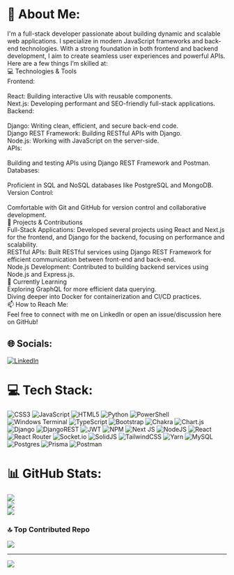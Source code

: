 # 💫 About Me:
I'm a full-stack developer passionate about building dynamic and scalable web applications. I specialize in modern JavaScript frameworks and back-end technologies. With a strong foundation in both frontend and backend development, I aim to create seamless user experiences and powerful APIs. Here are a few things I’m skilled at:<br>💻 Technologies & Tools<br>Frontend:<br><br>React: Building interactive UIs with reusable components.<br>Next.js: Developing performant and SEO-friendly full-stack applications.<br>Backend:<br><br>Django: Writing clean, efficient, and secure back-end code.<br>Django REST Framework: Building RESTful APIs with Django.<br>Node.js: Working with JavaScript on the server-side.<br>APIs:<br><br>Building and testing APIs using Django REST Framework and Postman.<br>Databases:<br><br>Proficient in SQL and NoSQL databases like PostgreSQL and MongoDB.<br>Version Control:<br><br>Comfortable with Git and GitHub for version control and collaborative development.<br>🚀 Projects & Contributions<br>Full-Stack Applications: Developed several projects using React and Next.js for the frontend, and Django for the backend, focusing on performance and scalability.<br>RESTful APIs: Built RESTful services using Django REST Framework for efficient communication between front-end and back-end.<br>Node.js Development: Contributed to building backend services using Node.js and Express.js.<br>🌱 Currently Learning<br>Exploring GraphQL for more efficient data querying.<br>Diving deeper into Docker for containerization and CI/CD practices.<br>📫 How to Reach Me:<br>Feel free to connect with me on LinkedIn or open an issue/discussion here on GitHub!


## 🌐 Socials:
[![LinkedIn](https://img.shields.io/badge/LinkedIn-%230077B5.svg?logo=linkedin&logoColor=white)](https://linkedin.com/in/https://www.linkedin.com/in/hakimuddin-sohangpur-3aa439177) 

# 💻 Tech Stack:
![CSS3](https://img.shields.io/badge/css3-%231572B6.svg?style=for-the-badge&logo=css3&logoColor=white) ![JavaScript](https://img.shields.io/badge/javascript-%23323330.svg?style=for-the-badge&logo=javascript&logoColor=%23F7DF1E) ![HTML5](https://img.shields.io/badge/html5-%23E34F26.svg?style=for-the-badge&logo=html5&logoColor=white) ![Python](https://img.shields.io/badge/python-3670A0?style=for-the-badge&logo=python&logoColor=ffdd54) ![PowerShell](https://img.shields.io/badge/PowerShell-%235391FE.svg?style=for-the-badge&logo=powershell&logoColor=white) ![Windows Terminal](https://img.shields.io/badge/Windows%20Terminal-%234D4D4D.svg?style=for-the-badge&logo=windows-terminal&logoColor=white) ![TypeScript](https://img.shields.io/badge/typescript-%23007ACC.svg?style=for-the-badge&logo=typescript&logoColor=white) ![Bootstrap](https://img.shields.io/badge/bootstrap-%238511FA.svg?style=for-the-badge&logo=bootstrap&logoColor=white) ![Chakra](https://img.shields.io/badge/chakra-%234ED1C5.svg?style=for-the-badge&logo=chakraui&logoColor=white) ![Chart.js](https://img.shields.io/badge/chart.js-F5788D.svg?style=for-the-badge&logo=chart.js&logoColor=white) ![Django](https://img.shields.io/badge/django-%23092E20.svg?style=for-the-badge&logo=django&logoColor=white) ![DjangoREST](https://img.shields.io/badge/DJANGO-REST-ff1709?style=for-the-badge&logo=django&logoColor=white&color=ff1709&labelColor=gray) ![JWT](https://img.shields.io/badge/JWT-black?style=for-the-badge&logo=JSON%20web%20tokens) ![NPM](https://img.shields.io/badge/NPM-%23CB3837.svg?style=for-the-badge&logo=npm&logoColor=white) ![Next JS](https://img.shields.io/badge/Next-black?style=for-the-badge&logo=next.js&logoColor=white) ![NodeJS](https://img.shields.io/badge/node.js-6DA55F?style=for-the-badge&logo=node.js&logoColor=white) ![React](https://img.shields.io/badge/react-%2320232a.svg?style=for-the-badge&logo=react&logoColor=%2361DAFB) ![React Router](https://img.shields.io/badge/React_Router-CA4245?style=for-the-badge&logo=react-router&logoColor=white) ![Socket.io](https://img.shields.io/badge/Socket.io-black?style=for-the-badge&logo=socket.io&badgeColor=010101) ![SolidJS](https://img.shields.io/badge/SolidJS-2c4f7c?style=for-the-badge&logo=solid&logoColor=c8c9cb) ![TailwindCSS](https://img.shields.io/badge/tailwindcss-%2338B2AC.svg?style=for-the-badge&logo=tailwind-css&logoColor=white) ![Yarn](https://img.shields.io/badge/yarn-%232C8EBB.svg?style=for-the-badge&logo=yarn&logoColor=white) ![MySQL](https://img.shields.io/badge/mysql-4479A1.svg?style=for-the-badge&logo=mysql&logoColor=white) ![Postgres](https://img.shields.io/badge/postgres-%23316192.svg?style=for-the-badge&logo=postgresql&logoColor=white) ![Prisma](https://img.shields.io/badge/Prisma-3982CE?style=for-the-badge&logo=Prisma&logoColor=white) ![Postman](https://img.shields.io/badge/Postman-FF6C37?style=for-the-badge&logo=postman&logoColor=white)
# 📊 GitHub Stats:
![](https://github-readme-stats.vercel.app/api?username=sohangpurh53&theme=vue-dark&hide_border=false&include_all_commits=false&count_private=false)<br/>
![](https://github-readme-streak-stats.herokuapp.com/?user=sohangpurh53&theme=vue-dark&hide_border=false)<br/>
![](https://github-readme-stats.vercel.app/api/top-langs/?username=sohangpurh53&theme=vue-dark&hide_border=false&include_all_commits=false&count_private=false&layout=compact)

### 🔝 Top Contributed Repo
![](https://github-contributor-stats.vercel.app/api?username=sohangpurh53&limit=5&theme=vue-dark&combine_all_yearly_contributions=true)

---
[![](https://visitcount.itsvg.in/api?id=sohangpurh53&icon=0&color=0)](https://visitcount.itsvg.in)

<!-- Proudly created with GPRM ( https://gprm.itsvg.in ) -->
